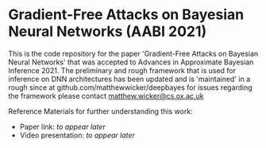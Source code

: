 # Gradient-Free Attacks on Bayesian Neural Networks (AABI 2021)

This is the code repository for the paper 'Gradient-Free Attacks on Bayesian Neural Networks' that was accepted to Advances in Approximate Bayesian Inference 2021. The preliminary and rough framework that is used for inference on DNN architectures has been updated and is 'maintained' in a rough since at github.com/matthewwicker/deepbayes for issues regarding the framework please contact matthew.wicker@cs.ox.ac.uk

Reference Materials for further understanding this work:

* Paper link: _to appear later_
* Video presentation: _to appear later_



